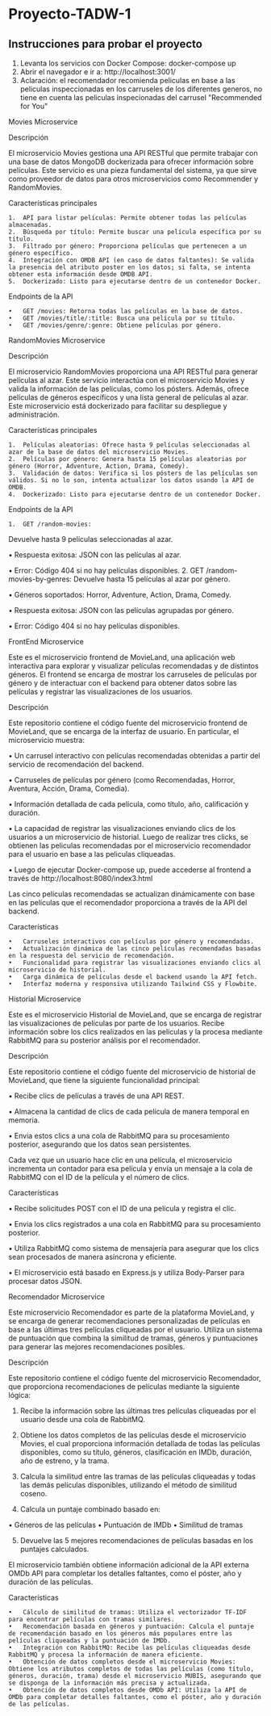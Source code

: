 # Proyecto-TADW-1

## Instrucciones para probar el proyecto

1. Levanta los servicios con Docker Compose:
   docker-compose up
2. Abrir el navegador e ir a: http://localhost:3001/
3. Aclaración: el recomendador recomienda peliculas en base a las peliculas inspeccionadas en los carruseles de los diferentes generos, no tiene en cuenta las peliculas inspecionadas del carrusel "Recommended for You"

Movies Microservice

Descripción

El microservicio Movies gestiona una API RESTful que permite trabajar con una base de datos MongoDB dockerizada para ofrecer información sobre películas. Este servicio es una pieza fundamental del sistema, ya que sirve como proveedor de datos para otros microservicios como Recommender y RandomMovies.

Características principales

	1.	API para listar películas: Permite obtener todas las películas almacenadas.
	2.	Búsqueda por título: Permite buscar una película específica por su título.
	3.	Filtrado por género: Proporciona películas que pertenecen a un género específico.
	4.	Integración con OMDB API (en caso de datos faltantes): Se valida la presencia del atributo poster en los datos; si falta, se intenta obtener esta información desde OMDB API.
	5.	Dockerizado: Listo para ejecutarse dentro de un contenedor Docker.

Endpoints de la API

	•	GET /movies: Retorna todas las películas en la base de datos.
	•	GET /movies/title/:title: Busca una película por su título.
	•	GET /movies/genre/:genre: Obtiene películas por género.



RandomMovies Microservice

Descripción

El microservicio RandomMovies proporciona una API RESTful para generar películas al azar. Este servicio interactúa con el microservicio Movies y valida la información de las películas, como los pósters. Además, ofrece películas de géneros específicos y una lista general de películas al azar. Este microservicio está dockerizado para facilitar su despliegue y administración.

Características principales

	1.	Películas aleatorias: Ofrece hasta 9 películas seleccionadas al azar de la base de datos del microservicio Movies.
	2.	Películas por género: Genera hasta 15 películas aleatorias por género (Horror, Adventure, Action, Drama, Comedy).
	3.	Validación de datos: Verifica si los pósters de las películas son válidos. Si no lo son, intenta actualizar los datos usando la API de OMDB.
	4.	Dockerizado: Listo para ejecutarse dentro de un contenedor Docker.

Endpoints de la API

	1.	GET /random-movies:
Devuelve hasta 9 películas seleccionadas al azar.
	
•	Respuesta exitosa: JSON con las películas al azar.

•	Error: Código 404 si no hay películas disponibles.
	2.	GET /random-movies-by-genres:
Devuelve hasta 15 películas al azar por género.

•	Géneros soportados: Horror, Adventure, Action, Drama, Comedy.

•	Respuesta exitosa: JSON con las películas agrupadas por género.

•	Error: Código 404 si no hay películas disponibles.


FrontEnd Microservice 

Este es el microservicio frontend de MovieLand, una aplicación web interactiva para explorar y visualizar películas recomendadas y de distintos géneros. El frontend se encarga de mostrar los carruseles de películas por género y de interactuar con el backend para obtener datos sobre las películas y registrar las visualizaciones de los usuarios.

Descripción

Este repositorio contiene el código fuente del microservicio frontend de MovieLand, que se encarga de la interfaz de usuario. En particular, el microservicio muestra:

•	Un carrusel interactivo con películas recomendadas obtenidas a partir del servicio de recomendación del backend.
	
•	Carruseles de películas por género (como Recomendadas, Horror, Aventura, Acción, Drama, Comedia).
	
•	Información detallada de cada película, como título, año, calificación y duración.
	
•	La capacidad de registrar las visualizaciones enviando clics de los usuarios a un microservicio de historial. Luego de realizar tres clicks, se obtienen las peliculas recomendadas por el microservicio recomendador para el usuario en base a las peliculas cliqueadas.

• Luego de ejecutar Docker-compose up, puede accederse al frontend a través de http://localhost:8080/index3.html 

Las cinco películas recomendadas se actualizan dinámicamente con base en las películas que el recomendador proporciona a través de la API del backend. 

Características

	•	Carruseles interactivos con películas por género y recomendadas.
	•	Actualización dinámica de las cinco películas recomendadas basadas en la respuesta del servicio de recomendación.
	•	Funcionalidad para registrar las visualizaciones enviando clics al microservicio de historial.
	•	Carga dinámica de películas desde el backend usando la API fetch.
	•	Interfaz moderna y responsiva utilizando Tailwind CSS y Flowbite.

Historial Microservice

Este es el microservicio Historial de MovieLand, que se encarga de registrar las visualizaciones de películas por parte de los usuarios. Recibe información sobre los clics realizados en las películas y la procesa mediante RabbitMQ para su posterior análisis por el recomendador.

Descripción

Este repositorio contiene el código fuente del microservicio de historial de MovieLand, que tiene la siguiente funcionalidad principal:

•	Recibe clics de películas a través de una API REST.

•	Almacena la cantidad de clics de cada película de manera temporal en memoria.

•	Envia estos clics a una cola de RabbitMQ para su procesamiento posterior, asegurando que los datos sean persistentes.

Cada vez que un usuario hace clic en una película, el microservicio incrementa un contador para esa película y envía un mensaje a la cola de RabbitMQ con el ID de la película y el número de clics.

Características

•	Recibe solicitudes POST con el ID de una película y registra el clic.

•	Envia los clics registrados a una cola en RabbitMQ para su procesamiento posterior.

•	Utiliza RabbitMQ como sistema de mensajería para asegurar que los clics sean procesados de manera asíncrona y eficiente.

•	El microservicio está basado en Express.js y utiliza Body-Parser para procesar datos JSON.

Recomendador Microservice

Este microservicio Recomendador es parte de la plataforma MovieLand, y se encarga de generar recomendaciones personalizadas de películas en base a las últimas tres películas cliqueadas por el usuario. Utiliza un sistema de puntuación que combina la similitud de tramas, géneros y puntuaciones para generar las mejores recomendaciones posibles.

Descripción

Este repositorio contiene el código fuente del microservicio Recomendador, que proporciona recomendaciones de películas mediante la siguiente lógica:

1.	Recibe la información sobre las últimas tres películas cliqueadas por el usuario desde una cola de RabbitMQ.

2.	Obtiene los datos completos de las películas desde el microservicio Movies, el cual proporciona información detallada de todas las películas disponibles, como su título, géneros, clasificación en IMDb, duración, año de estreno, y la trama.

3.	Calcula la similitud entre las tramas de las películas cliqueadas y todas las demás películas disponibles, utilizando el método de similitud coseno.

4.	Calcula un puntaje combinado  basado en:

•	Géneros de las películas
•	Puntuación de IMDb
•	Similitud de tramas

5.	Devuelve las 5 mejores recomendaciones de películas basadas en los puntajes calculados.

El microservicio también obtiene información adicional de la API externa OMDb API para completar los detalles faltantes, como el póster, año y duración de las películas.

Características

	•	Cálculo de similitud de tramas: Utiliza el vectorizador TF-IDF para encontrar películas con tramas similares.
	•	Recomendación basada en géneros y puntuación: Calcula el puntaje de recomendación basado en los géneros más populares entre las películas cliqueadas y la puntuación de IMDb.
	•	Integración con RabbitMQ: Recibe las películas cliqueadas desde RabbitMQ y procesa la información de manera eficiente.
	•	Obtención de datos completos desde el microservicio Movies: Obtiene los atributos completos de todas las películas (como título, géneros, duración, trama) desde el microservicio MUBIS, asegurando que se disponga de la información más precisa y actualizada.
	•	Obtención de datos completos desde OMDb API: Utiliza la API de OMDb para completar detalles faltantes, como el póster, año y duración de las películas.

 
